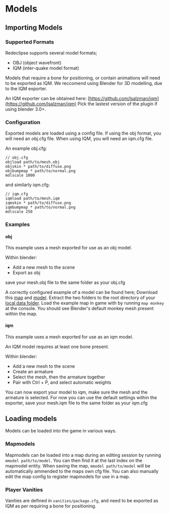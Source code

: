 # Models
## Importing Models
### Supported Formats
Redeclipse supports several model formats;
* OBJ (object wavefront)
* IQM (inter-quake model format)

Models that require a bone for positioning, or contain animations will need to be exported as IQM. We reccomend using Blender for 3D modelling, due to the IQM exporter. 

An IQM exporter can be obtained here: [https://github.com/lsalzman/iqm](https://github.com/lsalzman/iqm)
Pick the lastest version of the plugin if using blender 3.0+.

### Configuration
Exported models are loaded using a config file. If using the obj format, you will need an obj.cfg file. When using IQM, you will need an iqm.cfg file.

An example obj.cfg:
```
// obj.cfg
objload path/to/mesh.obj
objskin * path/to/diffuse.png
objbumpmap * path/to/normal.png
mdlscale 1000
```
and similarly iqm.cfg:
```
// iqm.cfg
iqmload path/to/mesh.iqm
iqmskin * path/to/diffuse.png
iqmbumpmap * path/to/normal.png
mdlscale 250
```

### Examples
#### obj
This example uses a mesh exported for use as an obj model. 

Within blender:
* Add a new mesh to the scene
* Export as obj

save your mesh.obj file to the same folder as your obj.cfg

A correctly configured example of a model can be found here; Download this [map](https://github.com/redeclipse/docs/raw/master/editing/monkey-map.rar) and [model](https://github.com/redeclipse/docs/raw/master/editing/monkey-model.rar). Extract the two folders to the root directory of your [local data folder](https://www.redeclipse.net/docs/FAQ#where-do-i-find-screenshots-logs-and-other-user-data). Load the example map in game with by running `map monkey` at the console. You should see Blender's default monkey mesh present within the map.


#### iqm
This example uses a mesh exported for use as an iqm model.

An IQM model requires at least one bone present. 

Within blender:
* Add a new mesh to the scene
* Create an armature
* Select the mesh, then the armature together
* Pair with Ctrl + P, and select automatic weights

You can now export your model to iqm, make sure the mesh and the armature is selected. For now you can use the default settings within the exporter, save your mesh.iqm file to the same folder as your iqm.cfg

## Loading models
Models can be loaded into the game in various ways.

### Mapmodels
Mapmodels can be loaded into a map during an editing session by running `mmodel path/to/model`. You can then find it at the last index on the mapmodel entity. When saving the map, `mmodel path/to/model` will be automatically ammended to the maps own cfg file. You can also manually edit the map config to register mapmodels for use in a map.

### Player Vanities
Vanities are defined in `vanities/package.cfg`, and need to be exported as IQM as per requiring a bone for positioning.
